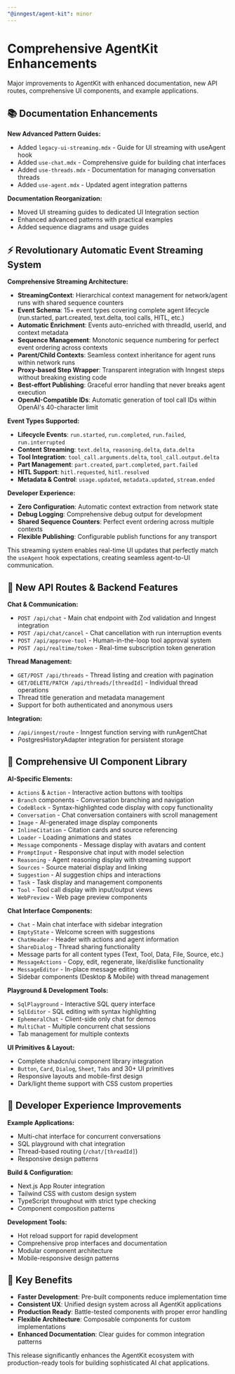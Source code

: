 ```yaml
---
"@inngest/agent-kit": minor
---
```


# Comprehensive AgentKit Enhancements

Major improvements to AgentKit with enhanced documentation, new API routes, comprehensive UI components, and example applications.

## 📚 Documentation Enhancements

**New Advanced Pattern Guides:**

- Added `legacy-ui-streaming.mdx` - Guide for UI streaming with useAgent hook
- Added `use-chat.mdx` - Comprehensive guide for building chat interfaces
- Added `use-threads.mdx` - Documentation for managing conversation threads
- Added `use-agent.mdx` - Updated agent integration patterns

**Documentation Reorganization:**

- Moved UI streaming guides to dedicated UI Integration section
- Enhanced advanced patterns with practical examples
- Added sequence diagrams and usage guides

## ⚡ Revolutionary Automatic Event Streaming System

**Comprehensive Streaming Architecture:**

- **StreamingContext**: Hierarchical context management for network/agent runs with shared sequence counters
- **Event Schema**: 15+ event types covering complete agent lifecycle (run.started, part.created, text.delta, tool calls, HITL, etc.)
- **Automatic Enrichment**: Events auto-enriched with threadId, userId, and context metadata
- **Sequence Management**: Monotonic sequence numbering for perfect event ordering across contexts
- **Parent/Child Contexts**: Seamless context inheritance for agent runs within network runs
- **Proxy-based Step Wrapper**: Transparent integration with Inngest steps without breaking existing code
- **Best-effort Publishing**: Graceful error handling that never breaks agent execution
- **OpenAI-Compatible IDs**: Automatic generation of tool call IDs within OpenAI's 40-character limit

**Event Types Supported:**

- **Lifecycle Events**: `run.started`, `run.completed`, `run.failed`, `run.interrupted`
- **Content Streaming**: `text.delta`, `reasoning.delta`, `data.delta`
- **Tool Integration**: `tool_call.arguments.delta`, `tool_call.output.delta`
- **Part Management**: `part.created`, `part.completed`, `part.failed`
- **HITL Support**: `hitl.requested`, `hitl.resolved`
- **Metadata & Control**: `usage.updated`, `metadata.updated`, `stream.ended`

**Developer Experience:**

- **Zero Configuration**: Automatic context extraction from network state
- **Debug Logging**: Comprehensive debug output for development
- **Shared Sequence Counters**: Perfect event ordering across multiple contexts
- **Flexible Publishing**: Configurable publish functions for any transport

This streaming system enables real-time UI updates that perfectly match the `useAgent` hook expectations, creating seamless agent-to-UI communication.

## 🚀 New API Routes & Backend Features

**Chat & Communication:**

- `POST /api/chat` - Main chat endpoint with Zod validation and Inngest integration
- `POST /api/chat/cancel` - Chat cancellation with run interruption events
- `POST /api/approve-tool` - Human-in-the-loop tool approval system
- `POST /api/realtime/token` - Real-time subscription token generation

**Thread Management:**

- `GET/POST /api/threads` - Thread listing and creation with pagination
- `GET/DELETE/PATCH /api/threads/[threadId]` - Individual thread operations
- Thread title generation and metadata management
- Support for both authenticated and anonymous users

**Integration:**

- `/api/inngest/route` - Inngest function serving with runAgentChat
- PostgresHistoryAdapter integration for persistent storage

## 🎨 Comprehensive UI Component Library

**AI-Specific Elements:**

- `Actions` & `Action` - Interactive action buttons with tooltips
- `Branch` components - Conversation branching and navigation
- `CodeBlock` - Syntax-highlighted code display with copy functionality
- `Conversation` - Chat conversation containers with scroll management
- `Image` - AI-generated image display components
- `InlineCitation` - Citation cards and source referencing
- `Loader` - Loading animations and states
- `Message` components - Message display with avatars and content
- `PromptInput` - Responsive chat input with model selection
- `Reasoning` - Agent reasoning display with streaming support
- `Sources` - Source material display and linking
- `Suggestion` - AI suggestion chips and interactions
- `Task` - Task display and management components
- `Tool` - Tool call display with input/output views
- `WebPreview` - Web page preview components

**Chat Interface Components:**

- `Chat` - Main chat interface with sidebar integration
- `EmptyState` - Welcome screen with suggestions
- `ChatHeader` - Header with actions and agent information
- `ShareDialog` - Thread sharing functionality
- Message parts for all content types (Text, Tool, Data, File, Source, etc.)
- `MessageActions` - Copy, edit, regenerate, like/dislike functionality
- `MessageEditor` - In-place message editing
- Sidebar components (Desktop & Mobile) with thread management

**Playground & Development Tools:**

- `SqlPlayground` - Interactive SQL query interface
- `SqlEditor` - SQL editing with syntax highlighting
- `EphemeralChat` - Client-side only chat for demos
- `MultiChat` - Multiple concurrent chat sessions
- Tab management for multiple contexts

**UI Primitives & Layout:**

- Complete shadcn/ui component library integration
- `Button`, `Card`, `Dialog`, `Sheet`, `Tabs` and 30+ UI primitives
- Responsive layouts and mobile-first design
- Dark/light theme support with CSS custom properties

## 🔧 Developer Experience Improvements

**Example Applications:**

- Multi-chat interface for concurrent conversations
- SQL playground with chat integration
- Thread-based routing (`/chat/[threadId]`)
- Responsive design patterns

**Build & Configuration:**

- Next.js App Router integration
- Tailwind CSS with custom design system
- TypeScript throughout with strict type checking
- Component composition patterns

**Development Tools:**

- Hot reload support for rapid development
- Comprehensive prop interfaces and documentation
- Modular component architecture
- Mobile-responsive design patterns

## 🎯 Key Benefits

- **Faster Development**: Pre-built components reduce implementation time
- **Consistent UX**: Unified design system across all AgentKit applications
- **Production Ready**: Battle-tested components with proper error handling
- **Flexible Architecture**: Composable components for custom implementations
- **Enhanced Documentation**: Clear guides for common integration patterns

This release significantly enhances the AgentKit ecosystem with production-ready tools for building sophisticated AI chat applications.
